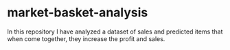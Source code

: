 # market-basket-analysis
In this repository I have analyzed a dataset of sales and predicted items that when come together, they increase the profit and sales.
